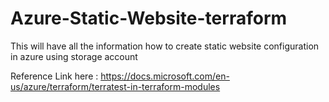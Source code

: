 # Azure-Static-Website-terraform
This will have all the information how to create static website configuration in azure using storage account


Reference Link here : https://docs.microsoft.com/en-us/azure/terraform/terratest-in-terraform-modules